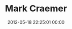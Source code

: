 ---
title: "Mark Craemer"
date: 2012-05-18 22:25:01 00:00
permalink: /1
twitter: ""
likes: [287]
id: 403
gravatar: "http://www.gravatar.com/avatar/973733ae0051308bd0b43b2ec5ff8240"
---